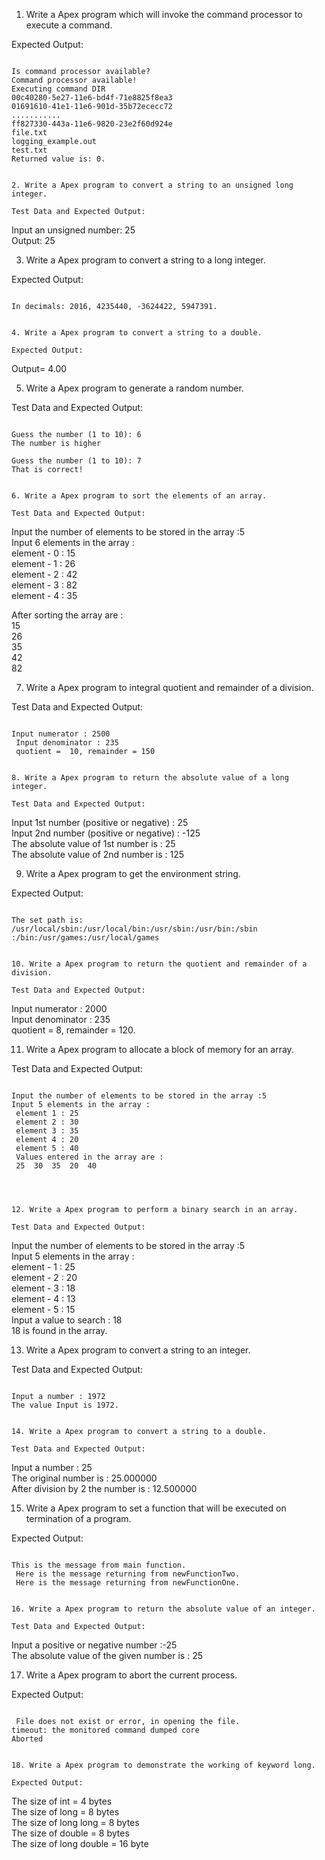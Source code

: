 1. Write a Apex program which will invoke the command processor to execute a command. 

Expected Output:
```

Is command processor available?                                         
Command processor available!                                            
Executing command DIR                                                   
00c40280-5e27-11e6-bd4f-71e8825f8ea3                                    
01691610-41e1-11e6-901d-35b72ececc72                                    
...........
ff827330-443a-11e6-9820-23e2f60d924e                                    
file.txt                                                                
logging_example.out                                                     
test.txt                                                                
Returned value is: 0.


2. Write a Apex program to convert a string to an unsigned long integer. 

Test Data and Expected Output:
```

Input an unsigned number: 25                                            
Output: 25


3. Write a Apex program to convert a string to a long integer. 

Expected Output:
```

In decimals: 2016, 4235440, -3624422, 5947391.


4. Write a Apex program to convert a string to a double. 

Expected Output:
```

Output= 4.00


5. Write a Apex program to generate a random number. 

Test Data and Expected Output:
```

Guess the number (1 to 10): 6                                           
The number is higher                                                    
                                                                        
Guess the number (1 to 10): 7                                           
That is correct!              


6. Write a Apex program to sort the elements of an array. 

Test Data and Expected Output:
```

Input the number of elements to be stored in the array :5               
Input 6 elements in the array :                                         
element - 0 : 15                                                        
element - 1 : 26                                                        
element - 2 : 42                                                        
element - 3 : 82                                                        
element - 4 : 35                                                        
                                                                        
After sorting the array are :                                           
15                                                                      
26                                                                      
35                                                                      
42                                                                      
82                    


7. Write a Apex program to integral quotient and remainder of a division. 

Test Data and Expected Output:
```

Input numerator : 2500                                                 
 Input denominator : 235                                                
 quotient =  10, remainder = 150                                                                  


8. Write a Apex program to return the absolute value of a long integer. 

Test Data and Expected Output:
```

Input 1st number (positive or negative) : 25                           
 Input 2nd number (positive or negative) : -125                         
 The absolute value of 1st number is : 25                                           
 The absolute value of 2nd number is : 125           


9. Write a Apex program to get the environment string. 

Expected Output:
```

The set path is: /usr/local/sbin:/usr/local/bin:/usr/sbin:/usr/bin:/sbin
:/bin:/usr/games:/usr/local/games           


10. Write a Apex program to return the quotient and remainder of a division. 

Test Data and Expected Output:
```

Input numerator : 2000                                                 
 Input denominator : 235                                                
 quotient =  8, remainder = 120.          


11. Write a Apex program to allocate a block of memory for an array. 

Test Data and Expected Output:
```

Input the number of elements to be stored in the array :5               
Input 5 elements in the array :                                         
 element 1 : 25                                                         
 element 2 : 30                                                         
 element 3 : 35                                                         
 element 4 : 20                                                         
 element 5 : 40                                                         
 Values entered in the array are :                                      
 25  30  35  20  40           



 
12. Write a Apex program to perform a binary search in an array. 

Test Data and Expected Output:
```

Input the number of elements to be stored in the array :5               
Input 5 elements in the array :                                         
element - 1 : 25                                                        
element - 2 : 20                                                        
element - 3 : 18                                                        
element - 4 : 13                                                        
element - 5 : 15                                                        
 Input a value to search : 18                                           
18 is found in the array.          


13. Write a Apex program to convert a string to an integer. 

Test Data and Expected Output:
```

Input a number : 1972                                                   
The value Input is 1972.


14. Write a Apex program to convert a string to a double. 

Test Data and Expected Output:
```

Input a number : 25                                                                                          
 The original number is : 25.000000                                                                           
 After division by 2 the number is : 12.500000 


15. Write a Apex program to set a function that will be executed on termination of a program. 

Expected Output:
```

This is the message from main function.                                
 Here is the message returning from newFunctionTwo.                     
 Here is the message returning from newFunctionOne.


16. Write a Apex program to return the absolute value of an integer. 

Test Data and Expected Output:
```

Input a positive or negative number :-25                               
 The absolute value of the given number is : 25


17. Write a Apex program to abort the current process. 

Expected Output:
```

 File does not exist or error, in opening the file.                                                           
timeout: the monitored command dumped core                                                                    
Aborted  


18. Write a Apex program to demonstrate the working of keyword long. 

Expected Output:
```

 The size of int = 4 bytes                                                           
 The size of long = 8 bytes                                                          
 The size of long long = 8 bytes                                                     
 The size of double = 8 bytes                                                        
 The size of long double = 16 byte 
